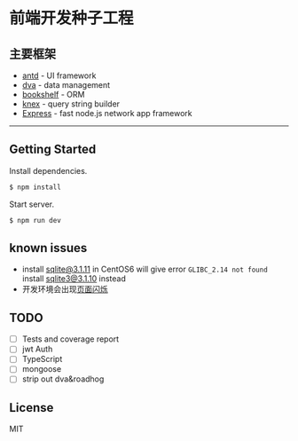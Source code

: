 # 前端开发种子工程

## 主要框架
* [antd] - UI framework
* [dva] - data management
* [bookshelf] - ORM
* [knex] - query string builder
* [Express] - fast node.js network app framework

----

## Getting Started
Install dependencies.

```bash
$ npm install
```

Start server.

```bash
$ npm run dev
```

## known issues

* install sqlite@3.1.11 in CentOS6 will give error `GLIBC_2.14 not found` install sqlite3@3.1.10 instead
* 开发环境会出现[页面闪烁](https://github.com/dvajs/dva/issues/1131)

## TODO

- [ ] Tests and coverage report
- [ ] jwt Auth
- [ ] TypeScript
- [ ] mongoose
- [ ] strip out dva&roadhog

## License

MIT

[antd]: <https://github.com/ant-design/ant-design>
[dva]: <https://github.com/dvajs/dva>
[bookshelf]: <https://github.com/bookshelf/bookshelf>
[knex]: <https://github.com/tgriesser/knex>
[express]: <http://expressjs.com>
